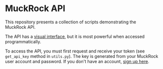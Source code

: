MuckRock API
============

This repository presents a collection of scripts demonstrating the MuckRock API.

The API has a [visual interface](https://www.muckrock.com/api_v1/), but it is most powerful when accessed programmatically.

To access the API, you must first request and receive your token (see `get_api_key` method in `utils.py`). The key is generated from your MuckRock user account and password. If you don't have an account, [sign up here](https://www.muckrock.com/accounts/register).
